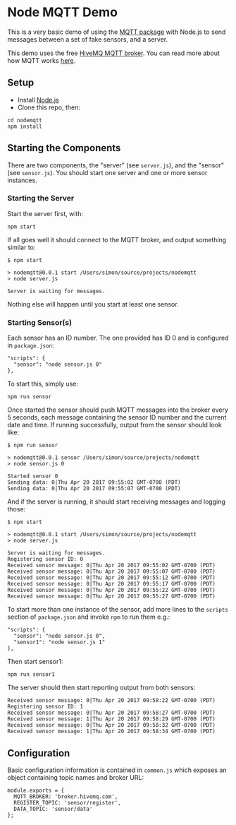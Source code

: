 # Node MQTT Demo

This is a very basic demo of using the [MQTT package](https://www.npmjs.com/package/mqtt) with Node.js to send messages between a set of fake sensors, and a server.

This demo uses the free [HiveMQ MQTT broker](http://www.mqtt-dashboard.com/).  You can read more about how MQTT works [here](http://www.hivemq.com/blog/mqtt-essentials-part-1-introducing-mqtt).

## Setup

* Install [Node.js](https://nodejs.org)
* Clone this repo, then:

```
cd nodemqtt
npm install
```

## Starting the Components

There are two components, the "server" (see `server.js`), and the "sensor" (see `sensor.js`).  You should start one server and one or more sensor instances.

### Starting the Server

Start the server first, with:

```
npm start
```

If all goes well it should connect to the MQTT broker, and output something similar to:

```
$ npm start

> nodemqtt@0.0.1 start /Users/simon/source/projects/nodemqtt
> node server.js

Server is waiting for messages.
```

Nothing else will happen until you start at least one sensor.

### Starting Sensor(s)

Each sensor has an ID number.  The one provided has ID 0 and is configured in `package.json`:

```
"scripts": {
  "sensor": "node sensor.js 0"
},
```

To start this, simply use:

```
npm run sensor
```

Once started the sensor should push MQTT messages into the broker every 5 seconds, each message containing the sensor ID number and the current date and time.  If running successfully, output from the sensor should look like:

```
$ npm run sensor

> nodemqtt@0.0.1 sensor /Users/simon/source/projects/nodemqtt
> node sensor.js 0

Started sensor 0
Sending data: 0|Thu Apr 20 2017 09:55:02 GMT-0700 (PDT)
Sending data: 0|Thu Apr 20 2017 09:55:07 GMT-0700 (PDT)
```

And if the server is running, it should start receiving messages and logging those:

```
$ npm start

> nodemqtt@0.0.1 start /Users/simon/source/projects/nodemqtt
> node server.js

Server is waiting for messages.
Registering sensor ID: 0
Received sensor message: 0|Thu Apr 20 2017 09:55:02 GMT-0700 (PDT)
Received sensor message: 0|Thu Apr 20 2017 09:55:07 GMT-0700 (PDT)
Received sensor message: 0|Thu Apr 20 2017 09:55:12 GMT-0700 (PDT)
Received sensor message: 0|Thu Apr 20 2017 09:55:17 GMT-0700 (PDT)
Received sensor message: 0|Thu Apr 20 2017 09:55:22 GMT-0700 (PDT)
Received sensor message: 0|Thu Apr 20 2017 09:55:27 GMT-0700 (PDT)
```

To start more than one instance of the sensor, add more lines to the `scripts` section of `package.json` and invoke `npm` to run them e.g.:

```
"scripts": {
  "sensor": "node sensor.js 0",
  "sensor1": "node sensor.js 1"
},
```

Then start sensor1:

```
npm run sensor1
```

The server should then start reporting output from both sensors:

```
Received sensor message: 0|Thu Apr 20 2017 09:58:22 GMT-0700 (PDT)
Registering sensor ID: 1
Received sensor message: 0|Thu Apr 20 2017 09:58:27 GMT-0700 (PDT)
Received sensor message: 1|Thu Apr 20 2017 09:58:29 GMT-0700 (PDT)
Received sensor message: 0|Thu Apr 20 2017 09:58:32 GMT-0700 (PDT)
Received sensor message: 1|Thu Apr 20 2017 09:58:34 GMT-0700 (PDT)
```

## Configuration

Basic configuration information is contained in `common.js` which exposes an object containing topic names and broker URL:

```
module.exports = {
  MQTT_BROKER: 'broker.hivemq.com',
  REGISTER_TOPIC: 'sensor/register',
  DATA_TOPIC: 'sensor/data'
};
```
